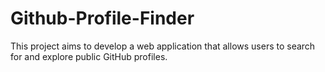 # Github-Profile-Finder
This project aims to develop a web application that allows users to search for and explore public GitHub profiles.
